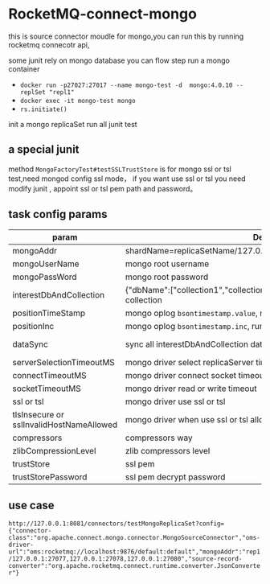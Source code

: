 # RocketMQ-connect-mongo

this is source connector moudle for mongo,you can run this by running rocketmq connecotr api,

some junit rely on mongo database you can flow step run a mongo container

- `docker run -p27027:27017 --name mongo-test -d  mongo:4.0.10 --replSet "repl1"`
- `docker exec -it mongo-test mongo `
- `rs.initiate()` 

init a mongo replicaSet run all junit test


## a special junit
method `MongoFactoryTest#testSSLTrustStore` is for mongo ssl or tsl test,need mongod config ssl mode， if you want use ssl or tsl you need 
modify junit , appoint ssl or tsl pem path and password。


## task config params

| param | Description | type |
| --- | --- | --- |
| mongoAddr | shardName=replicaSetName/127.0.0.1:2781,127.0.0.1:2782,127.0.0.1:2783; | string, split by ; |
| mongoUserName | mongo root username| string |
| mongoPassWord | mongo root password| string |
| interestDbAndCollection | {"dbName":["collection1","collection2"]}, collectionName can be "*" means all collection | json |
| positionTimeStamp | mongo oplog `bsontimestamp.value`, runtime store position is highest level | int |
| positionInc | mongo oplog `bsontimestamp.inc`, runtime store position is highest level | int |
| dataSync | sync all interestDbAndCollection data, runtime store position is highest level | json, Map<String(dbName), List<String(collectionName)>> |
| serverSelectionTimeoutMS | mongo driver select replicaServer timeout | long | 
| connectTimeoutMS | mongo driver connect socket timeout | long |
| socketTimeoutMS | mongo driver read or write timeout | long |
| ssl or tsl | mongo driver use ssl or tsl | boolean |
| tlsInsecure or sslInvalidHostNameAllowed | mongo driver when use ssl or tsl allow invalid hostname | boolean|
| compressors | compressors way | string (zlib or snappy)
| zlibCompressionLevel | zlib compressors level| int (1-7)|
| trustStore | ssl pem| path|
| trustStorePassword | ssl pem decrypt password | string|


## use case

`http://127.0.0.1:8081/connectors/testMongoReplicaSet?config={"connector-class":"org.apache.connect.mongo.connector.MongoSourceConnector","oms-driver-url":"oms:rocketmq://localhost:9876/default:default","mongoAddr":"rep1/127.0.0.1:27077,127.0.0.1:27078,127.0.0.1:27080","source-record-converter":"org.apache.rocketmq.connect.runtime.converter.JsonConverter"}`
